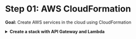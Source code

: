 # Step 01: AWS CloudFormation

**Goal:** Create AWS services in the cloud using CloudFormation

<details>
<summary><b>Create a stack with API Gateway and Lambda</b></summary><p>

(If you cloned the repository locally, skip the the next 2 points)

1. Go to link:
https://github.com/saragerion/introduction-to-serveless-workshop/blob/master/02_CloudFormation/stack-template.yml

2. Click on `Raw`, right click the page, and save it on you computer

3. In the AWS Console, go to the CloudFormation section: https://eu-central-1.console.aws.amazon.com/cloudformation

4. In the top right, click on `Create stack`

5. Select: `Template is ready`, and `Upload template file`

6. Upload the template you just downloaded 

7. Click on `Next`

8. For both fields `Stack name` and `AppName` insert the same value `intro-to-serverless-` followed by your name - for example `intro-to-serverless-john-smith`

9. Click on `Next`

10. Skip everything and click on `Next`

11. Click on the warning checkbox related to `AWS::IAM::Role`

12. Click on `Create stack`

13. Wait for the stack progress to be `COMPLETED`
</details>

